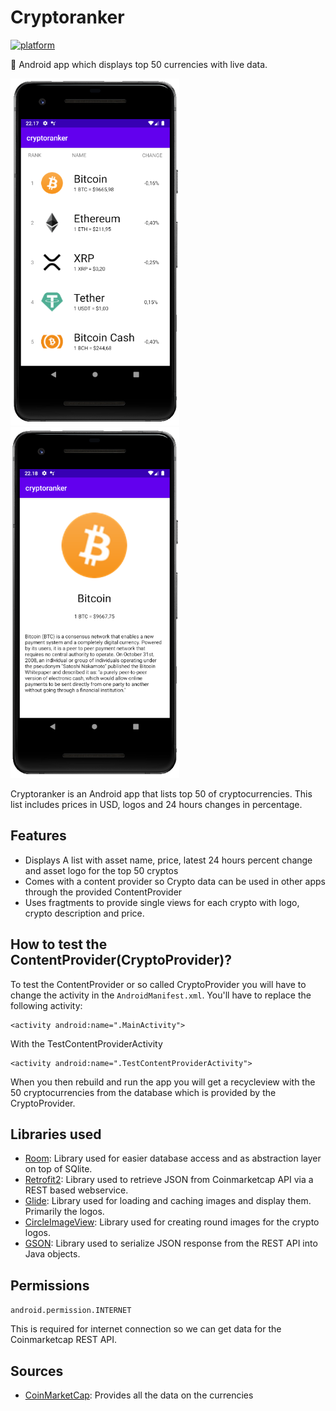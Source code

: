 # Cryptoranker
[![platform](https://img.shields.io/badge/platform-Android-brightgreen.svg)](https://www.android.com)

:iphone: Android app which displays top 50 currencies with live data.

<img src="Images/image1.png" height='auto' width='270'/><img src="Images/Image2.png" height='auto' width='270'/>

Cryptoranker is an Android app that lists top 50 of cryptocurrencies. 
This list includes prices in USD, logos and 24 hours changes in percentage. 

## Features

* Displays A list with asset name, price, latest 24 hours percent change and asset logo for the top 50 cryptos
* Comes with a content provider so Crypto data can be used in other apps through the provided ContentProvider 
* Uses fragtments to provide single views for each crypto with logo, crypto description and price.

## How to test the ContentProvider(CryptoProvider)?
To test the ContentProvider or so called CryptoProvider you will have to change the activity in the `AndroidManifest.xml`.
You'll have to replace the following activity:
```
<activity android:name=".MainActivity">
```
With the TestContentProviderActivity
```
<activity android:name=".TestContentProviderActivity">
```
When you then rebuild and run the app you will get a recycleview with the 50 cryptocurrencies from the database which is provided by the CryptoProvider. 

## Libraries used

* <a href="https://developer.android.com/topic/libraries/architecture/room">Room</a>: Library used for easier database access and as abstraction layer on top of SQlite.
* <a href="https://github.com/square/retrofit">Retrofit2</a>: Library used to retrieve JSON from Coinmarketcap API via a REST based webservice. 
* <a href="https://github.com/bumptech/glide">Glide</a>: Library used for loading and caching images and display them. Primarily the logos.
* <a href="https://github.com/hdodenhof/CircleImageView">CircleImageView</a>: Library used for creating round images for the crypto logos.
* <a href="https://github.com/google/gson">GSON</a>: Library used to serialize JSON response from the REST API into Java objects.

## Permissions
 
`android.permission.INTERNET`

This is required for internet connection so we can get data for the Coinmarketcap REST API.

## Sources

* <a href="https://coinmarketcap.com/">CoinMarketCap</a>: Provides all the data on the currencies
